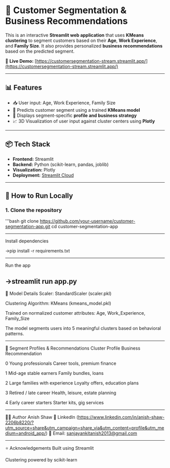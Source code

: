# 🧠 Customer Segmentation & Business Recommendations

This is an interactive **Streamlit web application** that uses **KMeans clustering** to segment customers based on their **Age**, **Work Experience**, and **Family Size**. It also provides personalized **business recommendations** based on the predicted segment.

🔗 **Live Demo:** [https://customersegmentation-stream.streamlit.app/](https://customersegmentation-stream.streamlit.app/)

---

## 📊 Features

- 📥 User input: Age, Work Experience, Family Size
- 🤖 Predicts customer segment using a trained **KMeans model**
- 🧾 Displays segment-specific **profile and business strategy**
- 📈 3D Visualization of user input against cluster centers using **Plotly**

---

## 📦 Tech Stack

- **Frontend:** Streamlit
- **Backend:** Python (scikit-learn, pandas, joblib)
- **Visualization:** Plotly
- **Deployment:** [Streamlit Cloud](https://streamlit.io/cloud)

---

## 🚀 How to Run Locally

### 1. Clone the repository
'''bash
git clone https://github.com/your-username/customer-segmentation-app.git
cd customer-segmentation-app

----------------------------------------------------
Install dependencies
    
    
->pip install -r requirements.txt

----------------------------------------------------------
Run the app
    
    
->streamlit run app.py
-------------------------------------------------------
🧠 Model Details
Scaler: StandardScaler (scaler.pkl)

Clustering Algorithm: KMeans (kmeans_model.pkl)

Trained on normalized customer attributes: Age, Work_Experience, Family_Size

The model segments users into 5 meaningful clusters based on behavioral patterns.

-------------------------------------------------------------------
🎯 Segment Profiles & Recommendations
Cluster	Profile	Business Recommendation

0	Young professionals	Career tools, premium finance

1	Mid-age stable earners	Family bundles, loans

2	Large families with experience	Loyalty offers, education plans

3	Retired / late career	Health, leisure, estate planning

4	Early career starters	Starter kits, gig services

----------------------------------------------------------------------------

🙋‍♂️ Author
Anish Shaw
🔗 LinkedIn (https://www.linkedin.com/in/anish-shaw-2206b8220/?utm_source=share&utm_campaign=share_via&utm_content=profile&utm_medium=android_app/)
📧 Email: sanjayankitanish2013@gmail.com

------------------------------------------------------------------------------

⭐ Acknowledgements
Built using Streamlit

Clustering powered by scikit-learn

